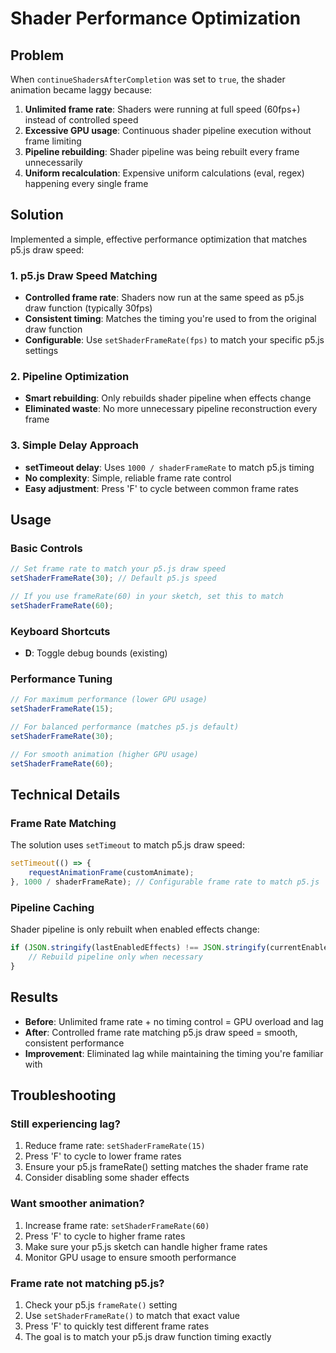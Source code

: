 # Shader Performance Optimization

## Problem

When `continueShadersAfterCompletion` was set to `true`, the shader animation became laggy because:

1. **Unlimited frame rate**: Shaders were running at full speed (60fps+) instead of controlled speed
2. **Excessive GPU usage**: Continuous shader pipeline execution without frame limiting
3. **Pipeline rebuilding**: Shader pipeline was being rebuilt every frame unnecessarily
4. **Uniform recalculation**: Expensive uniform calculations (eval, regex) happening every single frame

## Solution

Implemented a simple, effective performance optimization that matches p5.js draw speed:

### 1. p5.js Draw Speed Matching

- **Controlled frame rate**: Shaders now run at the same speed as p5.js draw function (typically 30fps)
- **Consistent timing**: Matches the timing you're used to from the original draw function
- **Configurable**: Use `setShaderFrameRate(fps)` to match your specific p5.js settings

### 2. Pipeline Optimization

- **Smart rebuilding**: Only rebuilds shader pipeline when effects change
- **Eliminated waste**: No more unnecessary pipeline reconstruction every frame

### 3. Simple Delay Approach

- **setTimeout delay**: Uses `1000 / shaderFrameRate` to match p5.js timing
- **No complexity**: Simple, reliable frame rate control
- **Easy adjustment**: Press 'F' to cycle between common frame rates

## Usage

### Basic Controls

```javascript
// Set frame rate to match your p5.js draw speed
setShaderFrameRate(30); // Default p5.js speed

// If you use frameRate(60) in your sketch, set this to match
setShaderFrameRate(60);
```

### Keyboard Shortcuts

- **D**: Toggle debug bounds (existing)

### Performance Tuning

```javascript
// For maximum performance (lower GPU usage)
setShaderFrameRate(15);

// For balanced performance (matches p5.js default)
setShaderFrameRate(30);

// For smooth animation (higher GPU usage)
setShaderFrameRate(60);
```

## Technical Details

### Frame Rate Matching

The solution uses `setTimeout` to match p5.js draw speed:

```javascript
setTimeout(() => {
	requestAnimationFrame(customAnimate);
}, 1000 / shaderFrameRate); // Configurable frame rate to match p5.js
```

### Pipeline Caching

Shader pipeline is only rebuilt when enabled effects change:

```javascript
if (JSON.stringify(lastEnabledEffects) !== JSON.stringify(currentEnabledEffects)) {
	// Rebuild pipeline only when necessary
}
```

## Results

- **Before**: Unlimited frame rate + no timing control = GPU overload and lag
- **After**: Controlled frame rate matching p5.js draw speed = smooth, consistent performance
- **Improvement**: Eliminated lag while maintaining the timing you're familiar with

## Troubleshooting

### Still experiencing lag?

1. Reduce frame rate: `setShaderFrameRate(15)`
2. Press 'F' to cycle to lower frame rates
3. Ensure your p5.js frameRate() setting matches the shader frame rate
4. Consider disabling some shader effects

### Want smoother animation?

1. Increase frame rate: `setShaderFrameRate(60)`
2. Press 'F' to cycle to higher frame rates
3. Make sure your p5.js sketch can handle higher frame rates
4. Monitor GPU usage to ensure smooth performance

### Frame rate not matching p5.js?

1. Check your p5.js `frameRate()` setting
2. Use `setShaderFrameRate()` to match that exact value
3. Press 'F' to quickly test different frame rates
4. The goal is to match your p5.js draw function timing exactly
